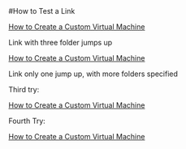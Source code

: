 <properties umbracoNaviHide="0" pageTitle="How to Test a Link" metaKeywords="" metaDescription="" linkid="devnav-manage-services-cloud-services-link-testing" urlDisplayName="Cloud Services" headerExpose="" footerExpose="" disqusComments="1" />
#How to Test a Link

[How to Create a Custom Virtual Machine](../../../Windows/HowTo/howto-custom-create-vm.md)

Link with three folder jumps up


[How to Create a Custom Virtual Machine](./ITPro/Windows/HowTo/howto-custom-create-vm.md)

Link only one jump up, with more folders specified

Third try:

[How to Create a Custom Virtual Machine](/ITPro/Windows/HowTo/howto-custom-create-vm.md)

Fourth Try:

[How to Create a Custom Virtual Machine](../../Windows/HowTo/howto-custom-create-vm.md)




